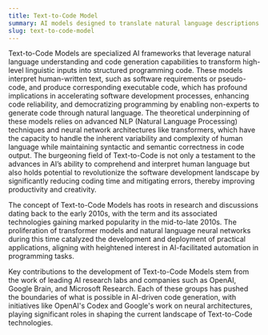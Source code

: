 ```yaml
---
title: Text-to-Code Model
summary: AI models designed to translate natural language descriptions into executable code snippets, facilitating automation in software development and assisting developers.
slug: text-to-code-model
---
```


Text-to-Code Models are specialized AI frameworks that leverage natural language understanding and code generation capabilities to transform high-level linguistic inputs into structured programming code. These models interpret human-written text, such as software requirements or pseudo-code, and produce corresponding executable code, which has profound implications in accelerating software development processes, enhancing code reliability, and democratizing programming by enabling non-experts to generate code through natural language. The theoretical underpinning of these models relies on advanced NLP (Natural Language Processing) techniques and neural network architectures like transformers, which have the capacity to handle the inherent variability and complexity of human language while maintaining syntactic and semantic correctness in code output. The burgeoning field of Text-to-Code is not only a testament to the advances in AI’s ability to comprehend and interpret human language but also holds potential to revolutionize the software development landscape by significantly reducing coding time and mitigating errors, thereby improving productivity and creativity.

The concept of Text-to-Code Models has roots in research and discussions dating back to the early 2010s, with the term and its associated technologies gaining marked popularity in the mid-to-late 2010s. The proliferation of transformer models and natural language neural networks during this time catalyzed the development and deployment of practical applications, aligning with heightened interest in AI-facilitated automation in programming tasks.

Key contributions to the development of Text-to-Code Models stem from the work of leading AI research labs and companies such as OpenAI, Google Brain, and Microsoft Research. Each of these groups has pushed the boundaries of what is possible in AI-driven code generation, with initiatives like OpenAI's Codex and Google's work on neural architectures, playing significant roles in shaping the current landscape of Text-to-Code technologies.